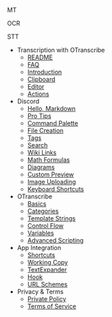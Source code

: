 
MT

OCR

STT




- Transcription with OTranscribe
  - [README](README.md)
  - [FAQ](faq.md)
  - [Introduction](intro.md)
  - [Clipboard](quick-start/clipboard.md)
  - [Editor](quick-start/editor.md)
  - [Actions](quick-start/actions.md)
- Discord
  - [Hello, Markdown](editor/hello-markdown.md)
  - [Pro Tips](editor/pro-tips.md)
  - [Command Palette](editor/command-palette.md)
  - [File Creation](editor/file-creation.md)
  - [Tags](editor/tags.md)
  - [Search](editor/search.md)
  - [Wiki Links](editor/wiki-links.md)
  - [Math Formulas](editor/math.md)
  - [Diagrams](editor/diagrams.md)
  - [Custom Preview](editor/custom-preview.md)
  - [Image Uploading](editor/image-uploading.md)
  - [Keyboard Shortcuts](editor/cheatsheet.md)
- OTranscribe
  - [Basics](actions/basics.md)
  - [Categories](actions/categories.md)
  - [Template Strings](actions/template-strings.md)
  - [Control Flow](actions/control-flow.md)
  - [Variables](actions/variables.md)
  - [Advanced Scripting](actions/scripting.md)
- App Integration
  - [Shortcuts](integration/shortcuts.md)
  - [Working Copy](integration/working-copy.md)
  - [TextExpander](integration/text-expander.md)
  - [Hook](integration/hook.md)
  - [URL Schemes](integration/url-schemes.md)
- Privacy & Terms
  - [Private Policy](privacy.md)
  - [Terms of Service](terms.md)
